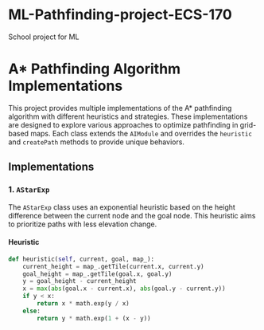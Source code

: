# ML-Pathfinding-project-ECS-170
School project for ML


# A* Pathfinding Algorithm Implementations

This project provides multiple implementations of the A* pathfinding algorithm with different heuristics and strategies. These implementations are designed to explore various approaches to optimize pathfinding in grid-based maps. Each class extends the `AIModule` and overrides the `heuristic` and `createPath` methods to provide unique behaviors.

## Implementations

### 1. `AStarExp`

The `AStarExp` class uses an exponential heuristic based on the height difference between the current node and the goal node. This heuristic aims to prioritize paths with less elevation change.

#### Heuristic
```python
def heuristic(self, current, goal, map_):
    current_height = map_.getTile(current.x, current.y)
    goal_height = map_.getTile(goal.x, goal.y)
    y = goal_height - current_height
    x = max(abs(goal.x - current.x), abs(goal.y - current.y))
    if y < x:
        return x * math.exp(y / x)
    else:
        return y * math.exp(1 + (x - y))
